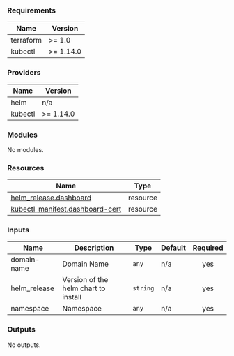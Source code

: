 <!-- BEGIN_TF_DOCS -->
### Requirements

| Name | Version |
|------|---------|
| terraform | >= 1.0 |
| kubectl | >= 1.14.0 |

### Providers

| Name | Version |
|------|---------|
| helm | n/a |
| kubectl | >= 1.14.0 |

### Modules

No modules.

### Resources

| Name | Type |
|------|------|
| [helm_release.dashboard](https://registry.terraform.io/providers/hashicorp/helm/latest/docs/resources/release) | resource |
| [kubectl_manifest.dashboard-cert](https://registry.terraform.io/providers/gavinbunney/kubectl/latest/docs/resources/manifest) | resource |

### Inputs

| Name | Description | Type | Default | Required |
|------|-------------|------|---------|:--------:|
| domain-name | Domain Name | `any` | n/a | yes |
| helm\_release | Version of the helm chart to install | `string` | n/a | yes |
| namespace | Namespace | `any` | n/a | yes |

### Outputs

No outputs.
<!-- END_TF_DOCS -->